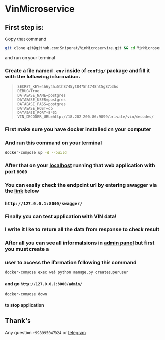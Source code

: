 # VinMicroservice

## First step is:

Copy that command
```sh
git clone git@github.com:Sniperat/VinMicroservice.git && cd VinMicroservice/
```
and run on your terminal

### Create a file named   <i><b>`.env`</b></i>   inside of <b>`config/`</b> package and fill it with the following information:

>```SECRET_KEY=4h6y4hu5th8745yt8475ht748ht5g87o3ho``` <br>
>```DEBUG=True```<br>
>```DATABASE_NAME=postgres```<br>
>```DATABASE_USER=postgres```<br>
>```DATABASE_PASS=postgres```<br>
>```DATABASE_HOST=db```<br>
>```DATABASE_PORT=5432```<br>
>```VIN_DECODER_URL=http://18.202.200.86:9099/private/vin/decodes/```


### First make sure you have docker installed on your computer
### And run this command on your terminal

```sh
docker-compose up -d --build
```

### After that on your [localhost](http://127.0.0.1:8000/) running that web application with port `8000` 

### You can easily check the endpoint url by entering swagger via the [link](http://127.0.0.1:8000/swagger/) below

###    `http://127.0.0.1:8000/swagger/`

### Finally you can test application with VIN data!
### I write it like to return all the data from response to check result
### After all you can see all informatsions in [admin panel](http://127.0.0.1:8000/admin/) but first you must create a 
### user to access the iformation following this command

```sh
docker-compose exec web python manage.py createsuperuser
```
#### and go `http://127.0.0.1:8000/admin/`
```sh
docker-compose down
```
#### to stop application
## Thank's
Any question `+998995047024` or [telegram](https://t.me/just_akbarov)